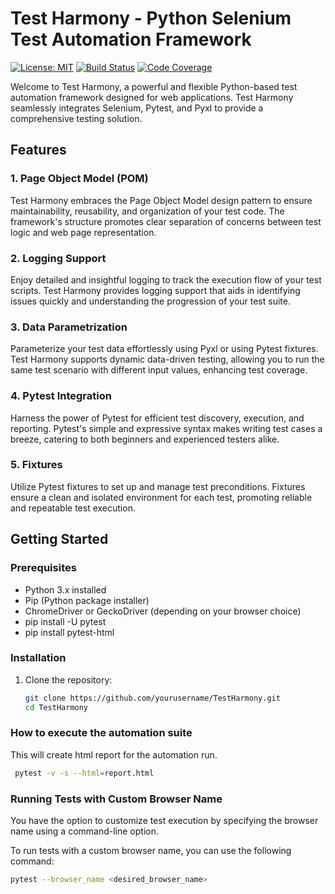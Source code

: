 # Test Harmony - Python Selenium Test Automation Framework

[![License: MIT](https://img.shields.io/badge/License-MIT-yellow.svg)](https://opensource.org/licenses/MIT)
[![Build Status](https://img.shields.io/travis/yourusername/test-harmony.svg?branch=main)](https://travis-ci.org/prateeksethiDev/test-harmony)
[![Code Coverage](https://img.shields.io/codecov/c/github/yourusername/test-harmony.svg)](https://codecov.io/gh/prateeksethiDev/test-harmony)

Welcome to Test Harmony, a powerful and flexible Python-based test automation framework designed for web applications. Test Harmony seamlessly integrates Selenium, Pytest, and Pyxl to provide a comprehensive testing solution.

## Features

### 1. Page Object Model (POM)

Test Harmony embraces the Page Object Model design pattern to ensure maintainability, reusability, and organization of your test code. The framework's structure promotes clear separation of concerns between test logic and web page representation.

### 2. Logging Support

Enjoy detailed and insightful logging to track the execution flow of your test scripts. Test Harmony provides logging support that aids in identifying issues quickly and understanding the progression of your test suite.

### 3. Data Parametrization

Parameterize your test data effortlessly using Pyxl or using Pytest fixtures. Test Harmony supports dynamic data-driven testing, allowing you to run the same test scenario with different input values, enhancing test coverage.

### 4. Pytest Integration

Harness the power of Pytest for efficient test discovery, execution, and reporting. Pytest's simple and expressive syntax makes writing test cases a breeze, catering to both beginners and experienced testers alike.

### 5. Fixtures

Utilize Pytest fixtures to set up and manage test preconditions. Fixtures ensure a clean and isolated environment for each test, promoting reliable and repeatable test execution.

## Getting Started

### Prerequisites

- Python 3.x installed
- Pip (Python package installer)
- ChromeDriver or GeckoDriver (depending on your browser choice)
- pip install -U pytest
- pip install pytest-html

### Installation

1. Clone the repository:

   ```bash
   git clone https://github.com/yourusername/TestHarmony.git
   cd TestHarmony
   

### How to execute the automation suite

This will create html report for the automation run. 
   ```bash
    pytest -v -s --html=report.html
```

### Running Tests with Custom Browser Name
You have the option to customize test execution by specifying the browser name using a command-line option.

To run tests with a custom browser name, you can use the following command:

```bash
pytest --browser_name <desired_browser_name>